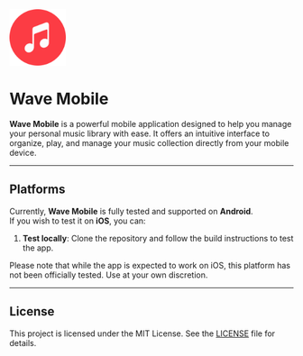 <img src="../../assets/icon.png" width="100" height="100" />

# Wave Mobile

**Wave Mobile** is a powerful mobile application designed to help you manage your personal music
library with ease. It offers an intuitive interface to organize, play, and manage your music
collection directly from your mobile device.

---

## Platforms

Currently, **Wave Mobile** is fully tested and supported on **Android**.  
If you wish to test it on **iOS**, you can:

1. **Test locally**: Clone the repository and follow the build instructions to test the app.

Please note that while the app is expected to work on iOS, this platform has not been officially
tested. Use at your own discretion.

---

## License

This project is licensed under the MIT License. See the [LICENSE](LICENSE) file for details.
